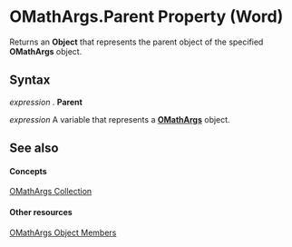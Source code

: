 
# OMathArgs.Parent Property (Word)

Returns an  **Object** that represents the parent object of the specified **OMathArgs** object.


## Syntax

 _expression_ . **Parent**

 _expression_ A variable that represents a **[OMathArgs](5e4d542b-11c3-8cb8-be2a-5b990e777290.md)** object.


## See also


#### Concepts


[OMathArgs Collection](5e4d542b-11c3-8cb8-be2a-5b990e777290.md)
#### Other resources


[OMathArgs Object Members](f3834049-18ba-9a4f-ab44-76e0c306bf12.md)
